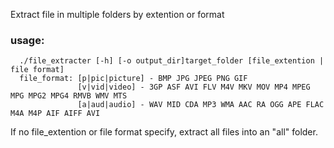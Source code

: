 Extract file in multiple folders by extention or format

### usage:
      ./file_extracter [-h] [-o output_dir]target_folder [file_extention | file format]  
      file_format: [p|pic|picture] - BMP JPG JPEG PNG GIF   
                   [v|vid|video] - 3GP ASF AVI FLV M4V MKV MOV MP4 MPEG MPG MPG2 MPG4 RMVB WMV MTS  
                   [a|aud|audio] - WAV MID CDA MP3 WMA AAC RA OGG APE FLAC M4A M4P AIF AIFF AVI  
      
If no file_extention or file format specify, extract all files into an "all" folder.
 
      
